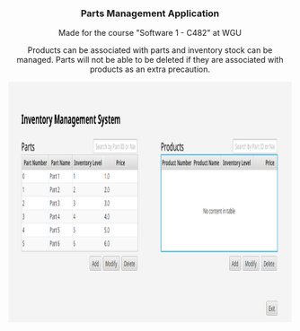 

<h3 align="center">Parts Management Application</h3>

  <p align="center">
    Made for the course "Software 1 - C482" at WGU
  </p>
  
  <p align="center">
    Products can be associated with parts and inventory stock can be managed.
    Parts will not be able to be deleted if they are associated with products as an extra precaution.
    </p>

<img src="demo.png" alt="demo" width="1036" height=" 429">




